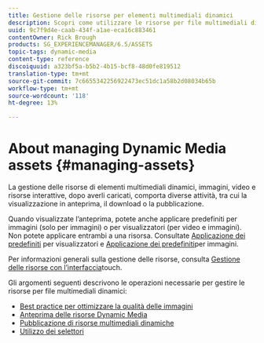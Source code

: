 ```yaml
---
title: Gestione delle risorse per elementi multimediali dinamici
description: Scopri come utilizzare le risorse per file multimediali dinamici
uuid: 9c7f9d4e-caab-434f-a1ae-eca16c883461
contentOwner: Rick Brough
products: SG_EXPERIENCEMANAGER/6.5/ASSETS
topic-tags: dynamic-media
content-type: reference
discoiquuid: a323bf5a-b5b2-4b15-bcf8-48d0fe819512
translation-type: tm+mt
source-git-commit: 7c6655342256922473ec51dc1a58b2d08034b65b
workflow-type: tm+mt
source-wordcount: '118'
ht-degree: 13%

---
```



# About managing Dynamic Media assets {#managing-assets}

La gestione delle risorse di elementi multimediali dinamici, immagini, video e risorse interattive, dopo averli caricati, comporta diverse attività, tra cui la visualizzazione in anteprima, il download o la pubblicazione.

Quando visualizzate l’anteprima, potete anche applicare predefiniti per immagini (solo per immagini) o per visualizzatori (per video e immagini). Non potete applicare entrambi a una risorsa. Consultate [Applicazione dei predefiniti](/help/assets/viewer-presets.md) per visualizzatori e [Applicazione dei predefiniti](/help/assets/image-sets.md)per immagini.

Per informazioni generali sulla gestione delle risorse, consulta [Gestione delle risorse con l’interfaccia](/help/assets/managing-assets-touch-ui.md)touch.

Gli argomenti seguenti descrivono le operazioni necessarie per gestire le risorse per file multimediali dinamici:

* [Best practice per ottimizzare la qualità delle immagini](/help/assets/best-practices-for-optimizing-the-quality-of-your-images.md)
* [Anteprima delle risorse Dynamic Media](/help/assets/previewing-assets.md)
* [Pubblicazione di risorse multimediali dinamiche](/help/assets/publishing-dynamicmedia-assets.md)
* [Utilizzo dei selettori](/help/assets/working-with-selectors.md)

